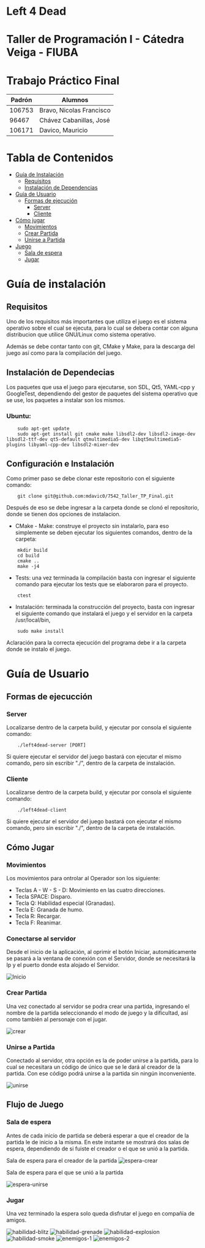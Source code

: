 # Left 4 Dead

# Taller de Programación I - Cátedra Veiga - FIUBA

# Trabajo Práctico Final

| Padrón | Alumnos                  |
|--------|--------------------------|
| 106753 | Bravo, Nicolas Francisco | 
|  96467 | Chávez Cabanillas, José  |
| 106171 | Davico, Mauricio         |


# Tabla de Contenidos

- [Guía de Instalación](#guia-de-instalación)
    - [Requisitos](#requisitos)
    - [Instalación de Dependencias](#instalación-de-dependecias)
- [Guía de Usuario](#guía-de-usuario)
    - [Formas de ejecución](#formas-de-ejecucción)
        - [Server](#server)
        - [Cliente](#cliente)
- [Cómo jugar](#cómo-jugar)
    - [Movimientos](#movimientos)
    - [Crear Partida](#crear-partida)
    - [Unirse a Partida](#unirse-a-partida)
- [Juego](#flujo-de-juego)
    - [Sala de espera](#sala-de-espera)
    - [Jugar](#jugar)


# Guía de instalación

## Requisitos

Uno de los requisitos más importantes que utiliza el juego es el sistema operativo sobre el cual se ejecuta, para lo cual se debera contar con alguna distribucion que utilice GNU/Linux como sistema operativo.

Además se debe contar tanto con git, CMake y Make, para la descarga del juego así como para la compilación del juego.

## Instalación de Dependecias

Los paquetes que usa el juego para ejecutarse, son SDL, Qt5, YAML-cpp y GoogleTest, dependiendo del gestor de paquetes del sistema operativo que se use, los paquetes a instalar son los mismos.

### Ubuntu: 

```
    sudo apt-get update
    sudo apt-get install git cmake make libsdl2-dev libsdl2-image-dev libsdl2-ttf-dev qt5-default qtmultimedia5-dev libqt5multimedia5-plugins libyaml-cpp-dev libsdl2-mixer-dev
```

## Configuración e Instalación

Como primer paso se debe clonar este repositorio con el siguiente comando:
```
    git clone git@github.com:mdavic0/7542_Taller_TP_Final.git 
```
Después de eso se debe ingresar a la carpeta donde se clonó el repositorio, donde se tienen dos opciones de instalacion.

* CMake - Make: construye el proyecto sin instalarlo, para eso simplemente se deben ejecutar los siguientes comandos, dentro de la carpeta:

```
    mkdir build
    cd build
    cmake ..
    make -j4
```

* Tests: una vez terminada la compilación basta con ingresar el siguiente comando para ejecutar los tests que se elaboraron para el proyecto.

``` 
    ctest
```

* Instalación: terminada la construcción del proyecto, basta con ingresar el siguiente comando que instalará el juego y el servidor en la carpeta /usr/local/bin, 

```
    sudo make install
```

Aclaración para la correcta ejecución del programa debe ir a la carpeta donde se instalo el juego.

# Guía de Usuario

## Formas de ejecucción

### Server

Localizarse dentro de la carpeta build, y ejecutar por consola el siguiente comando:

```
    ./left4dead-server [PORT]
```

Si quiere ejecutar el servidor del juego bastará con ejecutar el mismo comando, pero sin escribir "./", dentro de la carpeta de instalación.

### Cliente

Localizarse dentro de la carpeta build, y ejecutar por consola el siguiente comando:

```
    ./left4dead-client
```
Si quiere ejecutar el servidor del juego bastará con ejecutar el mismo comando, pero sin escribir "./", dentro de la carpeta de instalación.

## Cómo Jugar

### Movimientos

Los movimientos para ontrolar al Operador son los siguiente:

* Teclas A - W - S - D: Movimiento en las cuatro direcciones.
* Tecla SPACE: Disparo.
* Tecla Q: Habilidad especial (Granadas).
* Tecla E: Granada de humo.
* Tecla R: Recargar.
* Tecla F: Reanimar.

### Conectarse al servidor

Desde el inicio de la aplicación, al oprimir el botón Iniciar, automáticamente se pasará a la ventana de conexión con el Servidor, donde se necesitará la Ip y el puerto donde esta alojado el Servidor.

![Inicio](Documentation/Readme/conexion-al-servidor.gif)

### Crear Partida

Una vez conectado al servidor se podra crear una partida, ingresando el nombre de la partida seleccionando el modo de juego y la dificultad, así como también al personaje con el jugar.

![crear](Documentation/Readme/crear-partida.gif)

### Unirse a Partida

Conectado al servidor, otra opción es la de poder unirse a la partida, para lo cual se necesitara un código de único que se le dará al creador de la partida. Con ese código podrá unirse a la partida sin ningún inconveniente.

![unirse](Documentation/Readme/unirse-partida.gif)

## Flujo de Juego

### Sala de espera

Antes de cada inicio de partida se deberá esperar a que el creador de la partida le de inicio a la misma. En este instante se mostrará dos salas de espera, dependiendo de si fuiste el creador o el que se unió a la partida.

Sala de espera para el creador de la partida
![espera-crear](Documentation/Readme/Sala%20de%20espera%20crear.png)

Sala de espera para el que se unió a la partida

![espera-unirse](Documentation/Readme/sala-de-espera-unirse.png)

### Jugar
Una vez terminado la espera solo queda disfrutar el juego en compañia de amigos. 

![habilidad-blitz](Documentation/Readme/blitz.jpeg)
![habilidad-grenade](Documentation/Readme/grenade.jpeg)
![habilidad-explosion](Documentation/Readme/explosion.jpeg)
![habilidad-smoke](Documentation/Readme/smoke.jpeg)
![enemigos-1](Documentation/Readme/enemigos-obstaculos.jpeg)
![enemigos-2](Documentation/Readme/enemigos2.jpeg)